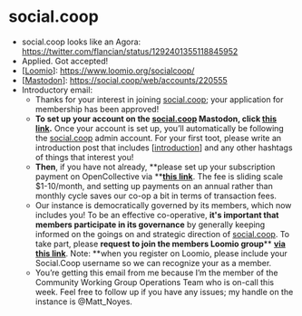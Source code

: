# social.coop
- social.coop looks like an Agora: https://twitter.com/flancian/status/1292401355118845952
- Applied. Got accepted!
- [[Loomio]]: https://www.loomio.org/socialcoop/
- [[Mastodon]]: https://social.coop/web/accounts/220555
- Introductory email:
    - Thanks for your interest in joining [social.coop](http://social.coop); your application for membership has been approved!
    - **To set up your account on the [social.coop](http://social.coop) Mastodon, click **[**this link**](https://social.coop/invite/wNmdZ4Ay)**.** Once your account is set up, you’ll automatically be following the [social.coop](http://social.coop) admin account. For your first toot, please write an introduction post that includes [[introduction]] and any other hashtags of things that interest you!
    - **Then**, if you have not already, **please set up your subscription payment on OpenCollective via **[**this link**](https://opencollective.com/socialcoop). The fee is sliding scale $1-10/month, and setting up payments on an annual rather than monthly cycle saves our co-op a bit in terms of transaction fees.
    - Our instance is democratically governed by its members, which now includes you! To be an effective co-operative, **it's important that members participate in its governance** by generally keeping informed on the goings on and strategic direction of [social.coop](http://social.coop). To take part, please **request to join the members Loomio group**** **[**via this link**](https://www.loomio.org/socialcoop/)**. Note: **when you register on Loomio, please include your Social.Coop username so we can recognize your as a member.
    - You’re getting this email from me because I’m the member of the Community Working Group Operations Team who is on-call this week. Feel free to follow up if you have any issues; my handle on the instance is @Matt_Noyes.

[//begin]: # "Autogenerated link references for markdown compatibility"
[Loomio]: loomio "Loomio"
[Mastodon]: mastodon "Mastodon"
[introduction]: introduction "introduction"
[//end]: # "Autogenerated link references"